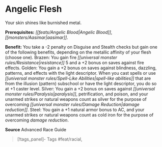 ﻿---
cssclass: [feats]

---
# Angelic Flesh

Your skin shines like burnished metal.

**Prerequisites:** _[[feats/Angelic Blood|Angelic Blood]]_, _[[monsters/Aasimar|aasimar]]_.

**Benefit:** You take a -2 penalty on Disguise and Stealth checks but gain one of the following benefits, depending on the metallic affinity of your flesh (choose one). Brazen: You gain fire _[[universal monster rules/Resistance|resistance]]_ 5 and a +2 bonus on saves against fire effects. Golden: You gain a +2 bonus on saves against blindness, dazzling, patterns, and effects with the light descriptor. When you cast spells or use _[[universal monster rules/Spell-Like Abilities|spell-like abilities]]_ that are from the illusion (pattern) subschool or have the light descriptor, you do so at +1 caster level. Silver: You gain a +2 bonus on saves against _[[universal monster rules/Paralysis|paralysis]]_, petrification, and poison, and your unarmed strikes or natural weapons count as silver for the purpose of overcoming _[[universal monster rules/Damage Reduction|damage reduction]]_. Steel: You gain a +1 natural armor bonus to AC, and your unarmed strikes or natural weapons count as cold iron for the purpose of overcoming _damage reduction_.

**Source** Advanced Race Guide
>[!tags_panel]- Tags
> #feat/racial, 